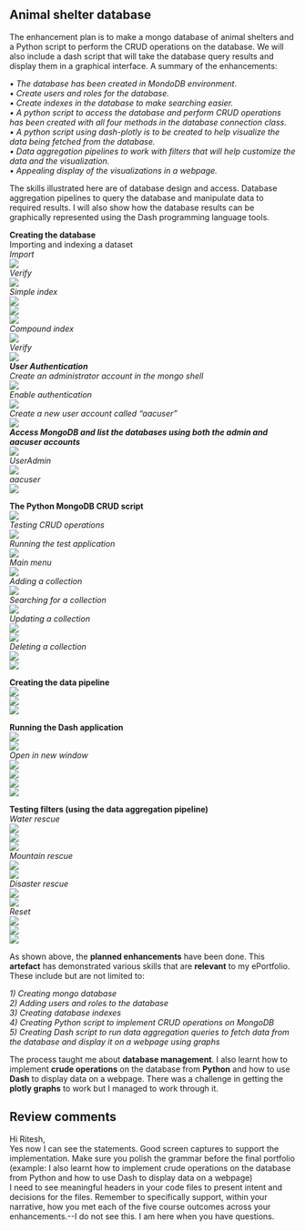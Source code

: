 <h2>Animal shelter database</h2>
<p>The enhancement plan is to make a mongo database of animal shelters and a Python script to perform the CRUD operations on the database. We will also include a dash script that will take the database query results and display them in a graphical interface. A summary of the enhancements:</p>
<p><i>• The database has been created in MondoDB environment.<br>
• Create users and roles for the database.<br>
• Create indexes in the database to make searching easier.<br>
• A python script to access the database and perform CRUD operations has been created with all four methods in the database connection class.<br>
• A python script using dash-plotly is to be created to help visualize the data being fetched from the database.<br>
• Data aggregation pipelines to work with filters that will help customize the data and the visualization.<br>
• Appealing display of the visualizations in a webpage.</i><br></p>
<p>The skills illustrated here are of database design and access. Database aggregation pipelines to query the database and manipulate data to required results. I will also show how the database results can be graphically represented using the Dash programming language tools.</p>

<b>Creating the database</b><br>
Importing and indexing a dataset<br>
<i>Import</i><br>
	<img src="https://github.com/EdwardMoenga/mongo_db_animal_shelter/blob/main/pics/Picture1.png"><br>
<i>Verify</i><br>
	<img src="https://github.com/EdwardMoenga/mongo_db_animal_shelter/blob/main/pics/Picture2.png"><br>
<i>Simple index</i><br>
	<img src="https://github.com/EdwardMoenga/mongo_db_animal_shelter/blob/main/pics/Picture3.png"><br>
	<img src="https://github.com/EdwardMoenga/mongo_db_animal_shelter/blob/main/pics/Picture4.png"><br>
	<img src="https://github.com/EdwardMoenga/mongo_db_animal_shelter/blob/main/pics/Picture5.png"><br>
<i>Compound index</i><br>
	<img src="https://github.com/EdwardMoenga/mongo_db_animal_shelter/blob/main/pics/Picture6.png"><br>
<i>Verify</i><br>
	<img src="https://github.com/EdwardMoenga/mongo_db_animal_shelter/blob/main/pics/Picture7.png"><br>
<b><i>User Authentication</i></b><br>
<i>Create an administrator account in the mongo shell</i><br>
	<img src="https://github.com/EdwardMoenga/mongo_db_animal_shelter/blob/main/pics/Picture8.png"><br>
<i>Enable authentication</i><br>
	<img src="https://github.com/EdwardMoenga/mongo_db_animal_shelter/blob/main/pics/Picture9.png"><br>
<i>Create a new user account called “aacuser”</i><br>
	<img src="https://github.com/EdwardMoenga/mongo_db_animal_shelter/blob/main/pics/Picture10.png"><br>
<b><i>Access MongoDB and list the databases using both the admin and aacuser accounts</i></b><br>
	<img src="https://github.com/EdwardMoenga/mongo_db_animal_shelter/blob/main/pics/Picture11.png"><br>
<i>UserAdmin</i><br>
	<img src="https://github.com/EdwardMoenga/mongo_db_animal_shelter/blob/main/pics/Picture12.png"><br>
<i>aacuser</i><br>
	<img src="https://github.com/EdwardMoenga/mongo_db_animal_shelter/blob/main/pics/Picture13.png"><br>

<b>The Python MongoDB CRUD script</b><br>
	<img src="https://github.com/EdwardMoenga/mongo_db_animal_shelter/blob/main/pics/Picture14.png"><br>
<i>Testing CRUD operations</i><br>
	<img src="https://github.com/EdwardMoenga/mongo_db_animal_shelter/blob/main/pics/Picture15.png"><br>
<i>Running the test application</i><br>
	<img src="https://github.com/EdwardMoenga/mongo_db_animal_shelter/blob/main/pics/Picture16.png"><br>
<i>Main menu</i><br>
	<img src="https://github.com/EdwardMoenga/mongo_db_animal_shelter/blob/main/pics/Picture17.png"><br>
<i>Adding a collection</i><br>
	<img src="https://github.com/EdwardMoenga/mongo_db_animal_shelter/blob/main/pics/Picture18.png"><br>
<i>Searching for a collection</i><br>
	<img src="https://github.com/EdwardMoenga/mongo_db_animal_shelter/blob/main/pics/Picture19.png"><br>
<i>Updating a collection</i><br>
	<img src="https://github.com/EdwardMoenga/mongo_db_animal_shelter/blob/main/pics/Picture20.png"><br>
	<img src="https://github.com/EdwardMoenga/mongo_db_animal_shelter/blob/main/pics/Picture21.png"><br>
<i>Deleting a collection</i><br>
	<img src="https://github.com/EdwardMoenga/mongo_db_animal_shelter/blob/main/pics/Picture22.png"><br>
	<img src="https://github.com/EdwardMoenga/mongo_db_animal_shelter/blob/main/pics/Picture23.png"><br>
	
<b>Creating the data pipeline</b><br>
	<img src="https://github.com/EdwardMoenga/mongo_db_animal_shelter/blob/main/pics/Picture24.png"><br>
	<img src="https://github.com/EdwardMoenga/mongo_db_animal_shelter/blob/main/pics/Picture25.png"><br>
	<img src="https://github.com/EdwardMoenga/mongo_db_animal_shelter/blob/main/pics/Picture26.png"><br>

<b>Running the Dash application</b><br>
	<img src="https://github.com/EdwardMoenga/mongo_db_animal_shelter/blob/main/pics/Picture27.png"><br>
	<img src="https://github.com/EdwardMoenga/mongo_db_animal_shelter/blob/main/pics/Picture28.png"><br>
<i>Open in new window</i><br>
	<img src="https://github.com/EdwardMoenga/mongo_db_animal_shelter/blob/main/pics/Picture29.png"><br>
	<img src="https://github.com/EdwardMoenga/mongo_db_animal_shelter/blob/main/pics/Picture30.png"><br>
	<img src="https://github.com/EdwardMoenga/mongo_db_animal_shelter/blob/main/pics/Picture31.png"><br>
	<img src="https://github.com/EdwardMoenga/mongo_db_animal_shelter/blob/main/pics/Picture32.png"><br>

<b>Testing filters (using the data aggregation pipeline)</b><br>
<i>Water rescue</i><br>
	<img src="https://github.com/EdwardMoenga/mongo_db_animal_shelter/blob/main/pics/Picture33.png"><br>
	<img src="https://github.com/EdwardMoenga/mongo_db_animal_shelter/blob/main/pics/Picture34.png"><br>
	<img src="https://github.com/EdwardMoenga/mongo_db_animal_shelter/blob/main/pics/Picture35.png"><br>
<i>Mountain rescue</i><br>
	<img src="https://github.com/EdwardMoenga/mongo_db_animal_shelter/blob/main/pics/Picture36.png"><br>
	<img src="https://github.com/EdwardMoenga/mongo_db_animal_shelter/blob/main/pics/Picture37.png"><br>
<i>Disaster rescue</i><br>
	<img src="https://github.com/EdwardMoenga/mongo_db_animal_shelter/blob/main/pics/Picture38.png"><br>
	<img src="https://github.com/EdwardMoenga/mongo_db_animal_shelter/blob/main/pics/Picture39.png"><br>
<i>Reset</i><br>
	<img src="https://github.com/EdwardMoenga/mongo_db_animal_shelter/blob/main/pics/Picture40.png"><br>
	<img src="https://github.com/EdwardMoenga/mongo_db_animal_shelter/blob/main/pics/Picture41.png"><br>
	<img src="https://github.com/EdwardMoenga/mongo_db_animal_shelter/blob/main/pics/Picture42.png"><br>

<p>As shown above, the <b>planned enhancements</b> have been done. This <b>artefact</b> has demonstrated various skills that are <b>relevant</b> to my ePortfolio. These include but are not limited to:</p>
<p><i>1) Creating mongo database<br>
2) Adding users and roles to the database<br>
3) Creating database indexes<br>
4) Creating Python script to implement CRUD operations on MongoDB<br>
5) Creating Dash script to run data aggregation queries to fetch data from the database and display it on a webpage using graphs</i><br></p>
<p>The process taught me about <b>database management</b>. I also learnt how to implement <b>crude operations</b> on the database from <b>Python</b> and how to use <b>Dash</b> to display data on a webpage. There was a challenge in getting the <b>plotly graphs</b> to work but I managed to work through it.</p>

<h2>Review comments</h2>
<p>Hi Ritesh,<br>
Yes now I can see the statements. Good screen captures to support the implementation. Make sure you polish the grammar before the final portfolio (example: I also learnt how to implement crude operations on the database from Python and how to use Dash to display data on a webpage)<br>
I need to see meaningful headers in your code files to present intent and decisions for the files. Remember to specifically support, within your narrative, how you met each of the five course outcomes across your enhancements.--I do not see this.  I am here when you have questions.</p>
